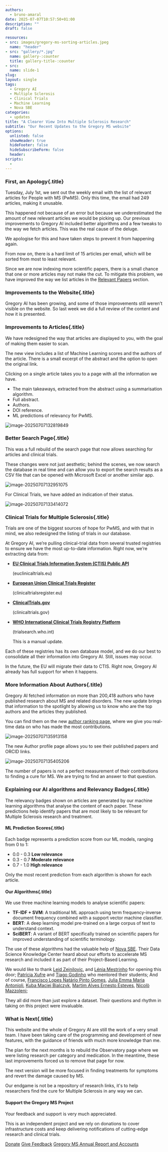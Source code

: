 ```yaml
---
authors:
  - bruno-amaral
date: 2025-07-07T10:57:50+01:00
description: ""
draft: false

resources: 
- src: images/gregory-ms-sorting-articles.jpeg
  name: "header"
- src: "gallery/*.jpg"
  name: gallery-:counter
  title: gallery-title-:counter
- src:
  name: slide-1
slug:
layout: single
tags: 
  - Gregory AI
  - Multiple Sclerosis
  - Clinical Trials
  - Machine Learning
  - Nova SBE
categories: 
  - updates
title: "A Clearer View Into Multiple Sclerosis Research"
subtitle: "Our Recent Updates to the Gregory MS website"
options:
  unlisted: false
  showHeader: true
  hideFooter: false
  hideSubscribeForm: false
  header:
scripts:
  -
---
```


### First, an Apology{.title}

Tuesday, July 1st, we sent out the weekly email with the list of relevant articles for People with MS (PwMS). Only this time, the email had 249 articles, making it unusable.

This happened not because of an error but because we underestimated the amount of new relevant articles we would be picking up. Our previous improvements to Gregory AI included better algorithms and a few tweaks to the way we fetch articles. This was the real cause of the deluge. 

We apologise for this and have taken steps to prevent it from happening again.

From now on, there is a hard limit of 15 articles per email, which will be sorted from most to least relevant. 

Since we are now indexing more scientific papers, there is a small chance that one or more articles may not make the cut. To mitigate this problem, we have improved the way we list articles in the [Relevant Papers](/relevant/) section.

### Improvements to the Website{.title}

Gregory AI has been growing, and some of those improvements still weren’t visible on the website. So last week we did a full review of the content and how it is presented.

### Improvements to Articles{.title}

We have redesigned the way that articles are displayed to you, with the goal of making them easier to scan.

The new view includes a list of Machine Learning scores and the authors of the article. There is a small excerpt of the abstract and the option to open the original link.

Clicking on a single article takes you to a page with all the information we have.

- The main takeaways, extracted from the abstract using a summarisation algorithm.
- Full abstract.
- Authors.
- DOI reference.
- ML predictions of relevancy for PwMS.

![image-20250707132819849](./images/multiple-sclerosis-article-list.png)

### Better Search Page{.title}

This was a full rebuild of the search page that now allows searching for articles and clinical trials.

These changes were not just aesthetic; behind the scenes, we now search the database in real time and can allow you to export the search results as a CSV file that can be opened with Microsoft Excel or another similar app.

![image-20250707132951075](./images/multiple-sclerosis-article-search.png)

For Clinical Trials, we have added an indication of their status.

![image-20250707133414072](./images/multiple-sclerosis-clinical-trials-example.png)



### Clinical Trials for Multiple Sclerosis{.title}

Trials are one of the biggest sources of hope for PwMS, and with that in mind, we also redesigned the listing of trials in our database.

At Gregory AI, we’re pulling clinical-trial data from several trusted registries to ensure we have the most up-to-date information. Right now, we’re extracting data from:

- **[EU Clinical Trials Information System (CTIS) Public API](https://euclinicaltrials.eu/ctis-public-api/)**

  (euclinicaltrials.eu)

- **[European Union Clinical Trials Register](https://www.clinicaltrialsregister.eu)**

  (clinicaltrialsregister.eu)

- **[ClinicalTrials.gov](https://clinicaltrials.gov/)**

  (clinicaltrials.gov)

- **[WHO International Clinical Trials Registry Platform](https://trialsearch.who.int/)**

  (trialsearch.who.int)

  This is a manual update.

Each of these registries has its own database model, and we do our best to consolidate all their information into Gregory AI. Still, issues may occur. 

In the future, the EU will migrate their data to CTIS. Right now, Gregory AI already has full support for when it happens.

### More Information About Authors{.title}

Gregory AI fetched information on more than 200,418 authors who have published research about MS and related disorders. The new update brings that information to the spotlight by allowing us to know who are the top authors and the articles they published.

You can find them on the new [author ranking page](/authors/ranking/), where we give you real-time data on who has made the most contributions.

![image-20250707135913158](./images/multiple-sclerosis-author-ranking.png)

The new Author profile page allows you to see their published papers and ORCID links.

![image-20250707135405206](./images/multiple-sclerosis-author-profile.png)

The number of papers is not a perfect measurement of their contributions to finding a cure for MS. We are trying to find an answer to that question.

### Explaining our AI algorithms and Relevancy Badges{.title}

The relevancy badges shown on articles are generated by our machine learning algorithms that analyse the content of each paper. These predictions help identify papers that are most likely to be relevant for Multiple Sclerosis research and treatment.

#### ML Prediction Scores{.title}

Each badge represents a prediction score from our ML models, ranging from 0 to 1:

- 0.0 - 0.3 **Low relevance**
- 0.3 - 0.7 **Moderate relevance**
- 0.7 - 1.0 **High relevance**

Only the most recent prediction from each algorithm is shown for each article.

#### Our Algorithms{.title}

We use three machine learning models to analyse scientific papers:

- **TF-IDF + SVM**: A traditional ML approach using term frequency-inverse document frequency combined with a support vector machine classifier.
- **BERT**: A deep learning model pre-trained on a large corpus of text to understand context.
- **SciBERT**: A variant of BERT specifically trained on scientific papers for improved understanding of scientific terminology.

The use of these algorithms had the valuable help of [Nova SBE](https://www.novasbe.unl.pt/en/). Their Data Science Knowledge Center heard about our efforts to accelerate MS research and included it as part of their Project-Based Learning.

We would like to thank [Leid Zejnilovic](https://www.linkedin.com/in/leid-zejnilovic-78a0a15/), and [Lénia Mestrinho](https://www.linkedin.com/in/leniamestrinho/) for opening this door; [Patrícia Xufre](https://www.linkedin.com/in/patr%C3%ADcia-xufre-l2e45/) and [Tiago Godinho](https://www.linkedin.com/in/tiagobgodinho) who mentored their students;  And of course, [Francisco Lopes Natário Pinto Gomes](https://www.linkedin.com/in/francisco-lopes-nat%C3%A1rio-pinto-gomes/), [Julia Emma Maria Antonioli](https://www.linkedin.com/in/julia-antonioli/), [Kuba Maciej Bialczyk](https://www.linkedin.com/in/kuba-bialczyk/), [Martim Alves Ernesto Esteves](https://www.linkedin.com/in/martim-e-esteves/), [Nicolò Mazzoleni](https://www.linkedin.com/in/nicolomazzoleni); 

They all did more than just explore a dataset. Their questions and rhythm in taking on this project were invaluable.

### What is Next{.title}

This website and the whole of Gregory AI are still the work of a very small team. I have been taking care of the programming and development of new features, with the guidance of friends with much more knowledge than me.

The plan for the next months is to rebuild the Observatory page where we were listing research per category and medication. In the meantime, these last improvements forced us to remove that page for now.

The next version will be more focused in finding treatments for symptoms and revert the damage caused by MS.

Our endgame is not be a repository of research links, it's to help researchers find the cure for Multiple Sclerosis in any way we can.

<div class="jumbotron">
    <h4 class="display-5">Support the Gregory MS Project</h4>
    <p class="lead">Your feedback and support is very much appreciated.
    </p>
    <p>
    This is an independent project and we rely on donations to cover infrastructure costs and keep delivering notifications of cutting-edge research and clinical trials.
    </p>
    <a class="btn btn-info btn-lg mr-2" href="https://donate.stripe.com/6oEeVmf1tdHIdOw7ss" target="_blank" role="button">Donate</a>
    <a class="btn btn-success btn-lg" href="mailto:team@gregory-ms.com?subject=Gregory MS Feedback" role="button">Give Feedback</a>
    <a class="btn btn-outline-success btn-lg" href="/annual-review/" role="button">Gregory MS Annual Report and Accounts</a>
</div>


